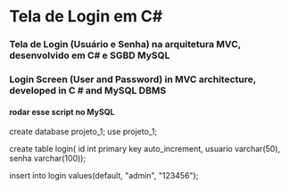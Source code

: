 # Tela de Login em C#
### Tela de Login (Usuário e Senha) na arquitetura MVC, desenvolvido em C# e SGBD MySQL
### Login Screen (User and Password) in MVC architecture, developed in C # and MySQL DBMS
#### rodar esse script no MySQL

create database projeto_1;
use projeto_1;
 
create table login(
id int primary key auto_increment,
usuario varchar(50),
senha varchar(100));
 
insert into login values(default, "admin", "123456");
